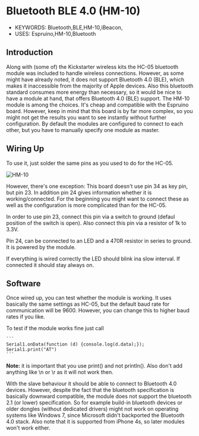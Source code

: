 <!--- Copyright (c) 2014 Christian-W. Budde. See the file LICENSE for copying permission. -->
Bluetooth BLE 4.0 (HM-10)
=========================

* KEYWORDS: Bluetooth,BLE,HM-10,iBeacon,
* USES: Espruino,HM-10,Bluetooth

Introduction
-----------

Along with (some of) the Kickstarter wireless kits the HC-05 bluetooth module was included to handle wireless connections. However, as some might have already noted, it does not support Bluetooth 4.0 (BLE), which makes it inaccessible from the majority of Apple devices. Also this bluetooth standard consumes more energy than necessary, so it would be nice to have a module at hand, that offers Bluetooth 4.0 (BLE) support.
The HM-10 module is among the choices. It's cheap and compatible with the Espruino board. However, keep in mind that this board is by far more complex, so you might not get the results you want to see instantly without further configuration. By default the modules are configured to connect to each other, but you have to manually specify one module as master.


Wiring Up
--------

To use it, just solder the same pins as you used to do for the HC-05.

![HM-10](HM-10.jpg)

However, there's one exception: This board doesn't use pin 34 as key pin, but pin 23. In addition pin 24 gives information whether it is working/connected. For the beginning you might want to connect these as well as the configuration is more complicated than for the HC-05.

In order to use pin 23, connect this pin via a switch to ground (defaul position of the switch is open). Also connect this pin via a resistor of 1k to 3.3V.

Pin 24, can be connected to an LED and a 470R resistor in series to ground. It is powered by the module.

If everything is wired correctly the LED should blink ina slow interval. If connected it should stay always on.


Software
--------

Once wired up, you can test whether the module is working. It uses basically the same settings as HC-05, but the default baud rate for communication will be 9600. However, you can change this to higher baud rates if you like.

To test if the module works fine just call

    ```
    Serial1.onData(function (d) {console.log(d.data);}); 
    Serial1.print("AT")
    ```

**Note:** it is important that you use print() and not println(). Also don't add anything like \n or \r as it will not work then.

With the slave behaviour it should be able to connect to Bluetooth 4.0 devices. However, despite the fact that the bluetooth specification is basically downward compatible, the module does not support the bluetooth 2.1 (or lower) specification. So for example build-in bluetooth devices or older dongles (without dedicated drivers) might not work on operating systems like Windows 7, since Microsoft didn't backported the Bluetooth 4.0 stack. Also note that it is supported from iPhone 4s, so later modules won't work either.
